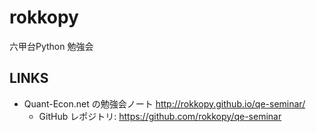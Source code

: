 # rokkopy

六甲台Python 勉強会

## LINKS

+ Quant-Econ.net の勉強会ノート http://rokkopy.github.io/qe-seminar/
  + GitHub レポジトリ: https://github.com/rokkopy/qe-seminar
